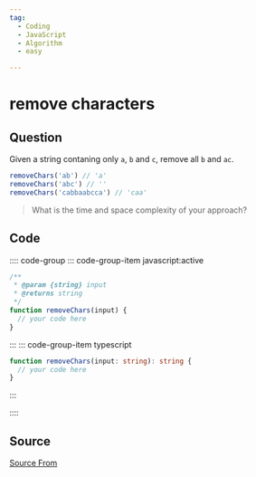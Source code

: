 ```yaml
---
tag:
  - Coding
  - JavaScript
  - Algorithm
  - easy

---
```

  
# remove characters

## Question
Given a string contaning only `a`, `b` and `c`, remove all `b` and `ac`.

```ts
removeChars('ab') // 'a'
removeChars('abc') // ''
removeChars('cabbaabcca') // 'caa'
```

> What is the time and space complexity of your approach?

## Code
:::: code-group
::: code-group-item javascript:active
```javascript
/**
 * @param {string} input
 * @returns string
 */
function removeChars(input) {
  // your code here
}
```
:::
    ::: code-group-item typescript
```typescript
function removeChars(input: string): string {
  // your code here
}
```
:::
    
::::



##  Source
[Source From](https://bigfrontend.dev/problem/remove-characters)

  